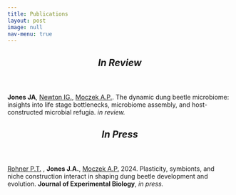 ```yaml
---
title: Publications
layout: post
image: null
nav-menu: true
---
```


<!-- Main -->
<div id="main">

<!-- Review -->
<section>
	<div class="inner">
		<header class="major">
			<h2><i>In Review</i></h2>
		</header>
		<p><b>Jones JA</b>, <a href="https://discogenome.wordpress.com">Newton IG.</a>, <a href="https://ecoevodevo.com">Moczek A.P.</a>. The dynamic dung beetle microbiome: insights into life stage bottlenecks, microbiome assembly, and host-constructed microbial refugia. <i>in review.</i>
		</p>

<!-- Press -->
<secton>
	<div class="inner">
		<header class="major">
			<h2><i>In Press</i></h2>
		</header>
		<p><a href="https://rohnerlab.biosci.ucsd.edu">Rohner P.T.</a> , <b>Jones J.A.</b>, <a href="https://ecoevodevo.com">Moczek A.P.</a> 2024. Plasticity, symbionts, and niche construction interact in shaping dung beetle development and evolution. <b>Journal of Experimental Biology</b>, <i>in press.</i>
		</p>
